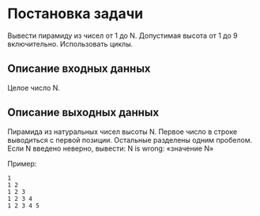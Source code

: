# Постановка задачи
Вывести пирамиду из чисел от 1 до N. Допустимая высота от 1 до 9 включительно. Использовать циклы.

## Описание входных данных
Целое число N.

## Описание выходных данных
Пирамида из натуральных чисел высоты N. Первое число в строке выводиться с первой позиции. Остальные разделены одним пробелом. Если N введено неверно, вывести: N is wrong: «значение N» 

Пример:
```
1
1 2
1 2 3
1 2 3 4
1 2 3 4 5
```
